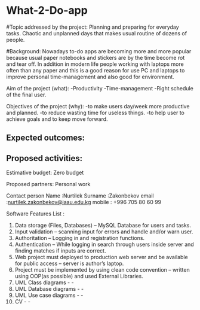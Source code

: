 # What-2-Do-app

#Topic addressed by the project:
	Planning and preparing for everyday tasks.
  Chaotic and unplanned days that makes usual routine of dozens of people. 

#Background:
	Nowadays to-do apps are becoming more and more popular because usual paper notebooks and stickers are by the time become rot and tear   off. In addition in modern life people working with laptops more often than any paper and this is a good reason for use PC and laptops   to improve personal time-management and also good for environment.
  
Aim of the project (what):
  -Productivity
  -Time-management
  -Right schedule of the final user.
  
Objectives of the project (why):
	-to make users day/week more productive and planned.
  -to reduce wasting time for useless things.
  -to help user to achieve goals and to keep move forward.

Expected outcomes:
-
	
Proposed activities:
-

Estimative budget:
	Zero budget
  
Proposed partners:
	Personal work
  
Contact person
  Name      :Nurtilek
  Surname   :Zakonbekov
  email     :nurtilek.zakonbekov@iaau.edu.kg
  mobile    : +996 705 80 60 99

Software Features List  :
1.	Data storage (Files, Databases) – MySQL Database for users and tasks.
2.	Input validation – scanning input for errors and handle and/or warn user.
3.	Authoritation – Logging in and registration functions.
4.	Authentication – While logging in search through users inside server and finding matches if inputs are correct.
5.	Web project must deployed to production web server and be available for public access – server is author’s laptop.
6.	Project must be implemented by using clean code convention – written using OOP(as possible) and used External Libraries.
7.	UML Class diagrams - - 
8.	UML Database diagrams - -
9.	UML Use case diagrams - -
10.	CV - -
